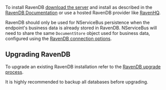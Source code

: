 To install RavenDB [download the server](https://ravendb.net/download) and install as described in the [RavenDB Documentation](https://ravendb.net/docs/) or use a hosted RavenDB provider like [RavenHQ](https://www.ravenhq.com/).

RavenDB should only be used for NServiceBus persistence when the endpoint's business data is already stored in RavenDB. NServiceBus will need to share the same `DocumentStore` object used for business data, configured using the [RavenDB connection options](connection.md).


## Upgrading RavenDB

To upgrade an existing RavenDB installation refer to the [RavenDB upgrade process](https://ravendb.net/docs/search/latest/csharp?searchTerm=server-administration%20upgrade).

It is highly recommended to backup all databases before upgrading.
